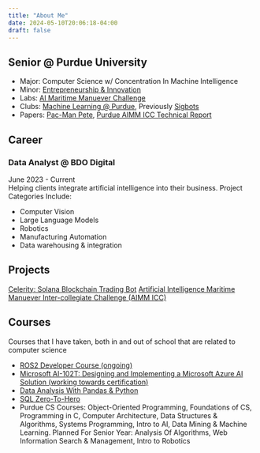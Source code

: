 ```yaml
---
title: "About Me"
date: 2024-05-10T20:06:18-04:00
draft: false
---
```

## Senior @ Purdue University  
  - Major: Computer Science w/ Concentration In Machine Intelligence  
  - Minor: [Entrepreneurship & Innovation](https://www.purdue.edu/entr/)  
  - Labs: [AI Maritime Manuever Challenge](https://wade.dev/projects/aimm)  
  - Clubs: [Machine Learning @ Purdue](https://ml-purdue.github.io/), Previously [Sigbots](https://purduesigbots.com/)  
  - Papers: [Pac-Man Pete](https://arxiv.org/pdf/2211.14385), [Purdue AIMM ICC Technical Report](https://docs.google.com/document/d/e/2PACX-1vTYsToDpUohFNKVdY4i7hteEkqEoGSFKjM2ApVTrtP4zEd6Y9sWk9BbXpVzlFmIGOf4SvqyG4mYLFIM/pub)

## Career  
### Data Analyst @ BDO Digital  
June 2023 - Current  
Helping clients integrate artificial intelligence into their business.
Project Categories Include:  
- Computer Vision
- Large Language Models
- Robotics
- Manufacturing Automation
- Data warehousing & integration

## Projects
[Celerity: Solana Blockchain Trading Bot](https://wade.dev/projects/celerity)
[Artificial Intelligence Maritime Manuever Inter-collegiate Challenge (AIMM ICC)](https://wade.dev/projects/aimm/)

## Courses
Courses that I have taken, both in and out of school that are related to computer science

- [ROS2 Developer Course (ongoing)](https://www.udemy.com/course/ros2-robotics-developer-course-using-ros2-in-python/)
- [Microsoft AI-102T: Designing and Implementing a Microsoft Azure AI Solution (working towards certification)](https://learn.microsoft.com/en-us/training/courses/ai-102t00)
- [Data Analysis With Pandas & Python](https://www.udemy.com/course/data-analysis-with-pandas)
- [SQL Zero-To-Hero](https://www.udemy.com/course/2022-complete-sql-bootcamp-from-zero-to-hero-in-sql)
- Purdue CS Courses: Object-Oriented Programming, Foundations of CS, Programming in C, Computer Architecture, Data Structures & Algorithms, Systems Programming, Intro to AI, Data Mining & Machine Learning. Planned For Senior Year: Analysis Of Algorithms, Web Information Search & Management, Intro to Robotics
